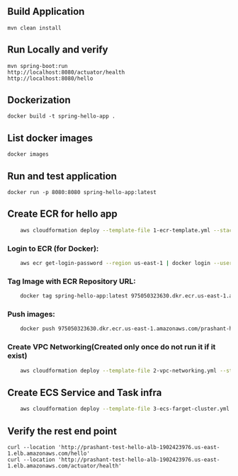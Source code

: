 ## Build Application

    mvn clean install
## Run Locally and verify
    
    mvn spring-boot:run
    http://localhost:8080/actuator/health
    http://localhost:8080/hello

## Dockerization

    docker build -t spring-hello-app .

## List docker images

    docker images

## Run and test application

    docker run -p 8080:8080 spring-hello-app:latest

## Create ECR for hello app

```Bash
    aws cloudformation deploy --template-file 1-ecr-template.yml --stack-name prashant-hello-ecr-repo 
```
### Login to ECR (for Docker):

```Bash
    aws ecr get-login-password --region us-east-1 | docker login --username AWS --password-stdin 975050323630.dkr.ecr.us-east-1.amazonaws.com
```

### Tag Image with ECR Repository URL:
```Bash
    docker tag spring-hello-app:latest 975050323630.dkr.ecr.us-east-1.amazonaws.com/prashant-hello-app:latest
```

### Push images:
```Bash
    docker push 975050323630.dkr.ecr.us-east-1.amazonaws.com/prashant-hello-app 
```

### Create VPC Networking(Created only once do not run it if it exist)
```Bash
    aws cloudformation deploy --template-file 2-vpc-networking.yml --stack-name vpc-network
```
## Create ECS Service and Task infra
```Bash
    aws cloudformation deploy --template-file 3-ecs-farget-cluster.yml  --stack-name prashant-cluster-hello --capabilities CAPABILITY_NAMED_IAM 
```
## Verify the rest end point

    curl --location 'http://prashant-test-hello-alb-1902423976.us-east-1.elb.amazonaws.com/hello'
    curl --location 'http://prashant-test-hello-alb-1902423976.us-east-1.elb.amazonaws.com/actuator/health'
